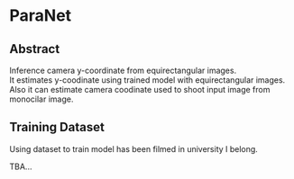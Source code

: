 # ParaNet
## Abstract
Inference camera y-coordinate from equirectangular images.  
It estimates y-coodinate using trained model with equirectangular images.  
Also it can estimate camera coodinate used to shoot input image from monocilar image.

## Training Dataset
Using dataset to train model has been filmed in university I belong.  

TBA...
